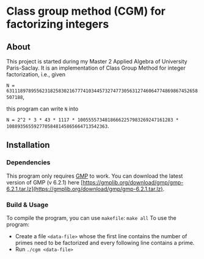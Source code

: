 # Class group method (CGM) for factorizing integers

## About
This project is started during my Master 2 Applied Algebra of University Paris-Saclay. It is an implementation of Class Group Method for integer factorization, i.e., given

`N = 6311189789556231825830216777410344573274773056312746064774869867452658507188`,

this program can write `N` into

`N = 2^2 * 3 * 43 * 1117 * 10055557348186662257983269247161283 * 1088935655927705848145865664713542363`.

## Installation
### Dependencies
This program only requires [GMP](https://gmplib.org/) to work. You can download the latest version of GMP (v 6.2.1) here [https://gmplib.org/download/gmp/gmp-6.2.1.tar.lz](https://gmplib.org/download/gmp/gmp-6.2.1.tar.lz).

### Build & Usage
To compile the program, you can use `makefile`: `make all`
To use the program:

* Create a file `<data-file>` whose the first line contains the number of primes need to be factorized and every following line contains a prime.
* Run `./cgm <data-file>`



